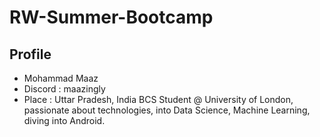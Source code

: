 # RW-Summer-Bootcamp
## Profile

  - Mohammad Maaz
  - Discord : maazingly
  - Place : Uttar Pradesh, India
BCS Student @ University of London, passionate about technologies, into Data Science, Machine Learning, diving into Android.
